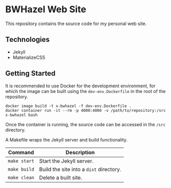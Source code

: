 # BWHazel Web Site

This repository contains the source code for my personal web site.

## Technologies

* Jekyll
* MaterializeCSS

## Getting Started

It is recommended to use Docker for the development environment, for which the image can be built using the `dev-env.Dockerfile` in the root of the repository.

```
docker image build -t x-bwhazel -f dev-env.Dockerfile .
docker container run -it --rm -p 4000:4000 -v /path/to/repository:/src x-bwhazel bash
```

Once the container is running, the source code can be accessed in the `/src` directory.

A Makefile wraps the Jekyll server and build functionality.

Command | Description
--- | ---
`make start` | Start the Jekyll server.
`make build` | Build the site into a `dist` directory.
`make clean` | Delete a built site.
